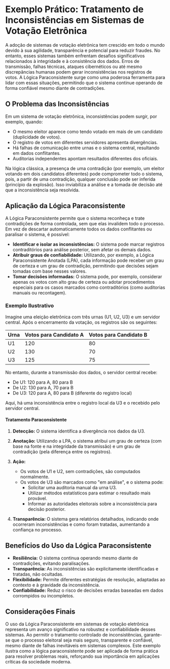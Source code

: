 
# Exemplo Prático: Tratamento de Inconsistências em Sistemas de Votação Eletrônica

A adoção de sistemas de votação eletrônica tem crescido em todo o mundo devido à sua agilidade, transparência e potencial para reduzir fraudes. No entanto, esses sistemas também enfrentam desafios significativos relacionados à integridade e à consistência dos dados. Erros de transmissão, falhas técnicas, ataques cibernéticos ou até mesmo discrepâncias humanas podem gerar inconsistências nos registros de votos. A Lógica Paraconsistente surge como uma poderosa ferramenta para lidar com essas situações, permitindo que o sistema continue operando de forma confiável mesmo diante de contradições.

## O Problema das Inconsistências

Em um sistema de votação eletrônica, inconsistências podem surgir, por exemplo, quando:

- O mesmo eleitor aparece como tendo votado em mais de um candidato (duplicidade de votos).
- O registro de votos em diferentes servidores apresenta divergências.
- Há falhas de comunicação entre urnas e o sistema central, resultando em dados conflitantes.
- Auditorias independentes apontam resultados diferentes dos oficiais.

Na lógica clássica, a presença de uma contradição (por exemplo, um eleitor votando em dois candidatos diferentes) pode comprometer todo o sistema, pois, a partir de uma contradição, qualquer conclusão pode ser inferida (princípio da explosão). Isso inviabiliza a análise e a tomada de decisão até que a inconsistência seja resolvida.

## Aplicação da Lógica Paraconsistente

A Lógica Paraconsistente permite que o sistema reconheça e trate contradições de forma controlada, sem que elas invalidem todo o processo. Em vez de descartar automaticamente todos os dados conflitantes ou paralisar o sistema, é possível:

- **Identificar e isolar as inconsistências:** O sistema pode marcar registros contraditórios para análise posterior, sem afetar os demais dados.
- **Atribuir graus de confiabilidade:** Utilizando, por exemplo, a Lógica Paraconsistente Anotada (LPA), cada informação pode receber um grau de certeza e um grau de contradição, permitindo que decisões sejam tomadas com base nesses valores.
- **Tomar decisões informadas:** O sistema pode, por exemplo, considerar apenas os votos com alto grau de certeza ou adotar procedimentos especiais para os casos marcados como contraditórios (como auditorias manuais ou recontagem).

### Exemplo Ilustrativo

Imagine uma eleição eletrônica com três urnas (U1, U2, U3) e um servidor central. Após o encerramento da votação, os registros são os seguintes:

| Urna | Votos para Candidato A | Votos para Candidato B |
|------|-----------------------|-----------------------|
| U1   | 120                   | 80                    |
| U2   | 130                   | 70                    |
| U3   | 125                   | 75                    |

No entanto, durante a transmissão dos dados, o servidor central recebe:

- De U1: 120 para A, 80 para B
- De U2: 130 para A, 70 para B
- De U3: 120 para A, 80 para B (diferente do registro local)

Aqui, há uma inconsistência entre o registro local da U3 e o recebido pelo servidor central.

#### Tratamento Paraconsistente

1. **Detecção:** O sistema identifica a divergência nos dados da U3.
2. **Anotação:** Utilizando a LPA, o sistema atribui um grau de certeza (com base na fonte e na integridade da transmissão) e um grau de contradição (pela diferença entre os registros).
3. **Ação:** 
   - Os votos de U1 e U2, sem contradições, são computados normalmente.
   - Os votos de U3 são marcados como "em análise", e o sistema pode:
     - Solicitar uma auditoria manual da urna U3.
     - Utilizar métodos estatísticos para estimar o resultado mais provável.
     - Informar as autoridades eleitorais sobre a inconsistência para decisão posterior.

4. **Transparência:** O sistema gera relatórios detalhados, indicando onde ocorreram inconsistências e como foram tratadas, aumentando a confiança no processo.

## Benefícios do Uso da Lógica Paraconsistente

- **Resiliência:** O sistema continua operando mesmo diante de contradições, evitando paralisações.
- **Transparência:** As inconsistências são explicitamente identificadas e tratadas, não ocultadas.
- **Flexibilidade:** Permite diferentes estratégias de resolução, adaptadas ao contexto e à gravidade da inconsistência.
- **Confiabilidade:** Reduz o risco de decisões erradas baseadas em dados corrompidos ou incompletos.

## Considerações Finais

O uso da Lógica Paraconsistente em sistemas de votação eletrônica representa um avanço significativo na robustez e confiabilidade desses sistemas. Ao permitir o tratamento controlado de inconsistências, garante-se que o processo eleitoral seja mais seguro, transparente e confiável, mesmo diante de falhas inevitáveis em sistemas complexos. Este exemplo ilustra como a lógica paraconsistente pode ser aplicada de forma prática para resolver problemas reais, reforçando sua importância em aplicações críticas da sociedade moderna.
```
